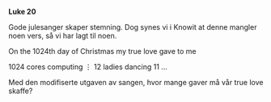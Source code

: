 **Luke 20**

Gode julesanger skaper stemning. Dog synes vi i Knowit at denne mangler noen vers, så vi har lagt til noen.

On the 1024th day of Christmas my true love gave to me

1024 cores computing
⋮
12 ladies dancing
11 …

Med den modifiserte utgaven av sangen, hvor mange gaver må vår true love skaffe?